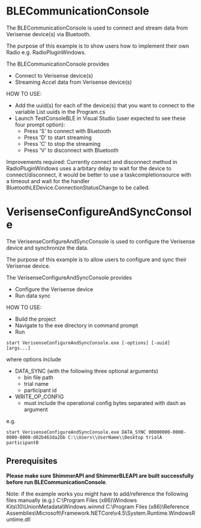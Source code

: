 # BLECommunicationConsole

The BLECommunicationConsole is used to connect and stream data from Verisense device(s) via Bluetooth. 

The purpose of this example is to show users how to implement their own Radio e.g. RadioPluginWindows.

The BLECommunicationConsole provides
- Connect to Verisense device(s)
- Streaming Accel data from Verisense device(s)

HOW TO USE:
- Add the uuid(s) for each of the device(s) that you want to connect to the variable List uuids in the Program.cs
- Launch TestConsoleBLE in Visual Studio (user expected to see these four prompt option):
  - Press 'S' to connect with Bluetooth 
  - Press 'D' to start streaming 
  - Press 'C' to stop the streaming 
  - Press 'V' to disconnect with Bluetooth

Improvements required: 
Currently connect and disconnect method in RadioPluginWindows uses a arbitary delay to wait for the device to connect/disconnect, it would be better to use a taskcompletionsource with a timeout and wait for the handler BluetoothLEDevice.ConnectionStatusChange to be called.

# VerisenseConfigureAndSyncConsole

The VerisenseConfigureAndSyncConsole is used to configure the Verisense device and synchronize the data.

The purpose of this example is to allow users to configure and sync their Verisense device.

The VerisenseConfigureAndSyncConsole provides
- Configure the Verisense device
- Run data sync

HOW TO USE:
- Build the project
- Navigate to the exe directory in command prompt
- Run 
```
start VerisenseConfigureAndSyncConsole.exe [-options] [-uuid] [args...]
```
where options include
- DATA_SYNC (with the following three optional arguments)
  - bin file path
  - trial name
  - participant id
- WRITE_OP_CONFIG
  - must include the operational config bytes separated with dash as argument

e.g. 
```
start VerisenseConfigureAndSyncConsole.exe DATA_SYNC 00000000-0000-0000-0000-d02b463da2bb C:\\Users\\UserName\\Desktop trialA participantB
```
## Prerequisites
**Please make sure ShimmerAPI and ShimmerBLEAPI are built successfully before run BLECommunicationConsole**.

Note: if the example works you might have to add/reference the following files manually (e.g.)
C:\Program Files (x86)\Windows Kits\10\UnionMetadata\Windows.winmd
C:\Program Files (x86)\Reference Assemblies\Microsoft\Framework.NETCore\v4.5\System.Runtime.WindowsRuntime.dll
